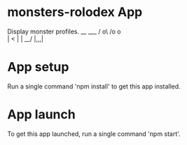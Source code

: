 # monsters-rolodex App
Display monster profiles.
    __        ___
 / o\      /o o\
|   <      |   |
 \__/      |,,,|

# App setup
Run a single command 'npm install' to get this app installed.

# App launch
To get this app launched, run a single command 'npm start'.